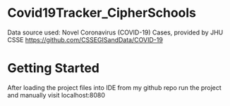 # Covid19Tracker_CipherSchools

Data source used: Novel Coronavirus (COVID-19) Cases, provided by JHU CSSE https://github.com/CSSEGISandData/COVID-19

# Getting Started
After loading the project files into IDE from my github repo run the project and manually visit localhost:8080  
